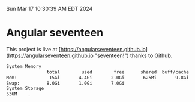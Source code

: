 Sun Mar 17 10:30:39 AM EDT 2024

# Angular seventeen


This project is live at [https://angularseventeen.github.io](https://angularseventeen.github.io "seventeen!") thanks to Github.

```bash
System Memory
               total        used        free      shared  buff/cache   available
Mem:            15Gi       4.4Gi       2.0Gi       625Mi       9.8Gi        10Gi
Swap:          8.0Gi       1.0Gi       7.0Gi
System Storage
536M	.
